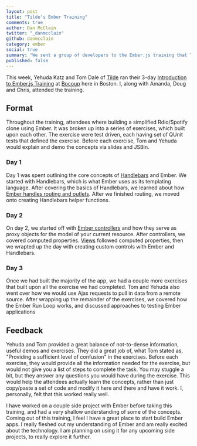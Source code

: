 ```yaml
---
layout: post
title: "Tilde's Ember Training"
comments: true
author: Dan McClain
twitter: "_danmcclain"
github: danmcclain
category: ember
social: true
summary: "We sent a group of developers to the Ember.js training that Tilde taught at Bocoup Loft this week"
published: false
---
```


This week, Yehuda Katz and Tom Dale of [Tilde](http://tilde.io) ran
their 3-day [Introduction to Ember.js Training](http://www.tilde.io/training/)
at [Bocoup](http://bocoup.com/) here in Boston. I, along with Amanda,
Doug and Chris, attended the training.

## Format

Throughout the training, attendees where building a simplified Rdio/Spotify clone
using Ember. It was broken up into a series of exercises, which built
upon each other. The exercise were test driven, each having set of QUnit tests that defined the
exercise. Before each exercise, Tom and Yehuda would explain and demo
the concepts via slides and JSBin.

### Day 1

Day 1 was spent outlining the core concepts of
[Handlebars](http://handlebarsjs.com) and Ember. We
started with Handlebars, which is what Ember uses as its templating
language. After covering the basics of Handlebars, we learned about how
[Ember handles routing and outlets](http://emberjs.com/guides/routing/).
After we finished routing, we moved onto creating Handlebars helper
functions.

### Day 2
On day 2, we started off with
[Ember controllers](http://emberjs.com/guides/controllers/) and how they
serve as proxy objects for the model of your current resource. After
controllers, we covered computed properties.
[Views](http://emberjs.com/guides/views/) followed computed properties,
then we wrapted up the day with creating custom controls with Ember and
Handlebars.

### Day 3

Once we had built the majority of the app, we had a couple more
exercises that built upon all the exercise we had completed. Tom and
Yehuda also went over how we would use Ajax requests to pull in data
from a remote source. After wrapping up the remainder of the exercises,
we covered how the Ember Run Loop works, and discussed approaches to
testing Ember applications

## Feedback

Yehuda and Tom provided a great balance of not-to-dense information,
useful demos and exercises. They did a great job of, what Tom stated as,
"Providing a sufficient level of confusion" in the exercises. Before
each exercise, they would provide all the information needed for the
exercise, but would not give you a list of steps to complete the task.
You may stuggle a bit, but they answer any questions you would
have during the exercise. This would help the attendees actually learn
the concepts, rather than just copy/paste a set of code and modify it
here and there and have it work. I, personally, felt that this worked
really well.

I have worked on a couple side project with Ember before taking this
training, and had a very shallow understanding of some of the concepts.
Coming out of this training, I feel I have a great place to start build
Ember apps. I really fleshed out my understanding of Ember and am really
excited about the technology. I am planning on using it for
any upcoming side projects, to really explore it further. 
